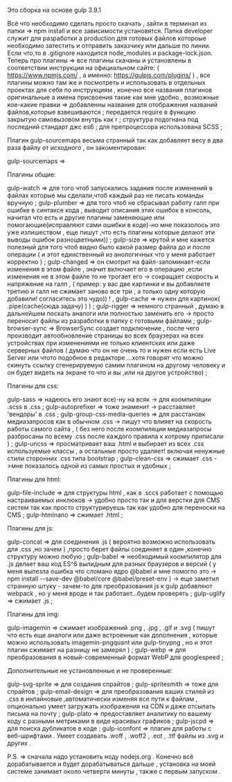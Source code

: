Это сборка на основе gulp 3.9.1

Всё что необходимо сделать просто скачать ,
зайти в терминал из папки      => npm install и все зависимости установятся.
Папка developer служит для разработки а production для готовых файлов котороые необходимо затестить и отправить заказчику или дальше по линии.
Если что,то в .gitignore находится node_modules и package-lock.json.
Теперь про плагины             => все плагины скачаны и установлены в соответствии инструкции на официальном сайте:
                                  ( https://www.npmjs.com/ , а именно: https://gulpjs.com/plugins/ ) ,
                                   все плагины можно там же и посмотреть и использовать в отдельных проектах для себя по инструкциям ,
                                   конечно все названия плагинов оригинальные а имена присвоения такие как мне удобно ,
возможные кое-какие правки     => добавленны названия для отображения названий файлов,которые взвешиваются ;
                                  передается require в функцию закрытую самовызовом внутрь как r ;
                                  структура подогнана под последний стандарт джс es6 ;
                                  для препроцессора использована SCSS ;

Плагин gulp-sourcemaps весьма странный так как добавляет весу в два раза файлу от исходного , он закоментирован:

gulp-sourcemaps              => 


Плагины общие:

gulp-watch                   => для того чтоб запускались задания после изменений в файлах которые мы сделали,чтоб каждый раз  не писать команды вручную ;
gulp-plumber                 => для того чтоб не сбрасывал работу галп при ошибке в синтаксе кода , выводит описания этих ошибок в консоль,
                                начитал что есть и другие плагины заменяющие или помогающие(исправляют сами ошибки в коде)-но мне показолось это уже излишеством ,
                                еще пишут ,что есть плагины которые делают эти выводы ошибок разноцветными)) ;
gulp-size                    => крутой и мне кажется полезный для того чтоб видно было какой размер файла до и после операции
                                ( и этот единственный из анологичных что у меня работает корректно ) ;
gulp-changed                 => он смотрит на файл-запоминает-если изменения в этом файле ,
                                значит включает его в операцию ,если изменения не в этом файле то не трогает его 
                                -> сокращает скорость и напряжение на галп , 
                                ( пример: у вас две картинки и вы добавляете третию и галп не сжимает заново все три ,
                                а только одну которую добавили! согласитесь это чудо)) ! ,
gulp-cache                   => нужен для картинок( .pipe(cache(сюда задачу) ) ) ;
gulp-rigger                  => немного странный , думаю в дальнейшем поскать аналоги или полностью заменить его
                                -> просто переносит файлы из разработки в папку с готовыми файлами ;
gulp-browser-sync            => BrowserSync создает подключение , после чего производит автообновление страницы во всех браузерах 
                                на всех устройствах при изменениями не только клиентских или даже серверных файлов
                                ( думаю что он не очень то и нужен если есть Live Server или чтото подобное в редакторе 
                                ...хотя говорят что можно скинуть ссылку сгенерируемую самим плагином на другому человеку 
                                и он будет видеть на экране то что и вы ,или на другое устройство) ;


Плагины для css:

gulp-sass                    => надеюсь его знают все)-ну на всяк -> для коомпиляции .scss в .css ;
gulp-autoprefixer            => тоже знаменит -> расставляет 'вендоры' в .css ;
gulp-group-css-media-queries => для расстановк медиазапросов как в обычном .css -> пишут что влияет на скорость работы самого сайта , 
                                ( без него после коомпиляции медиазапросы разбросаны по всему .css после каждого правила к котрому приписали ) ;
gulp-uncss                   =>  просматривает ваш .html и выбирает из всех .css используемые классы , а остальные просто удаляет! включая ненужные стили сторонних .css типа bootstrap ;
gulp-clean-css               => сжимает .css ->мне показалось одной из самых простых и удобных ;


Плагины для html:

gulp-file-include            => для структуры html , как в .sccs работает с помощью настраиваемых инклюков -> удобно просто так
                                и для верстки для CMS систем так как просто структурируешь так как удобно для переноски на CMS ;
gulp-htmlnano                => сжимает .html ;


Плагины для js:

gulp-concat                  => для соединения .js ( вероятно возможно использовать для .css ,но зачем ) ,просто берет файлы соединяет в один ,конечно структуру можно любую ;
gulp-babel                   => необходимый коомпилятор для .js делает ваш код ES^6 вылидным для разных браузеров и версий 
                                ( у меня вылезла ошибка что сломано ядро @babel и мне помогло это -> npm install --save-dev @babel/core @babel/preset-env )
                                -> еще заметил странную штуку - зачем-то для преобразования js к gulp добавляют webpack , но у меня вроде и так работает...будем проверять ;
gulp-uglify                  => сжимает .js ;


Плагины для img:

gulp-imagemin                => сжимает изображений .png , .jpg , .gif и .svg ( пишут что есть еще аналоги или даже встроенные как дополнения , 
                                которые можно использовать imagemin-pngquant или gulp-tinypng ,
                                но и этот плагин сжимает на разницу не замерял ) ;
gulp-webp                    => для преобразования в новый-современный формат WebP для googlespeed ;


Дополнительные не установленные и не проверенные:


gulp-svg-sprite              => для создания спрайтов ;
gulp-spritesmith             => тоже для спрайтов ;
gulp-email-design            => для преобразования ваших стилей из .css в инлайновые ,автоматически изменяя все пути к файлам ,
                                опционально умеет загружать изображения на CDN и даже отсылать письма на почту ;
gulp-plato                   => предоставляет аналитику по вашему коду с разными метриками в виде красивых графиков ;
gulp-jscpd                   => для поиска дубликатов в коде ;
gulp-iconfont                => плагин для работы с веб-шрифтами . Умеет создавать .woff , .woff2 , .eot , .ttf файлы из .svg и других . 


P.S.                         => сначала надо установить ноду nodejs.org . Конечно всё дорабатывается и будет дорабатываться дальше ,
                                установка на моей системе занимает около четверти минуты , также с первым запуском .